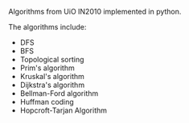 Algorithms from UiO IN2010 implemented in python. 

The algorithms include:
 - DFS
 - BFS
 - Topological sorting
 - Prim's algorithm
 - Kruskal's algorithm
 - Dijkstra's algorithm
 - Bellman-Ford algorithm
 - Huffman coding
 - Hopcroft-Tarjan Algorithm
